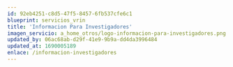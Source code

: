 ```yaml
---
id: 92eb4251-c8d5-47f5-8457-6fb537cfe6c1
blueprint: servicios_vrin
title: 'Informacion Para Investigadores'
imagen_servicio: a_home_otros/logo-informacion-para-investigadores.png
updated_by: 06ac68ab-d29f-41e9-9b9a-dd4da3996484
updated_at: 1690005189
enlace: /informacion-investigadores
---
```

